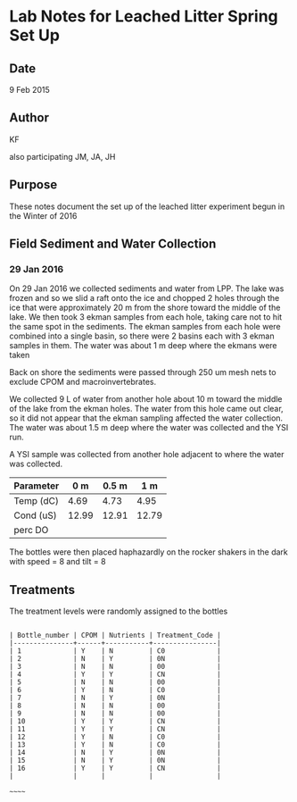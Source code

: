 # Lab Notes for Leached Litter Spring Set Up 

## Date

9 Feb 2015

## Author

KF 

also participating JM, JA, JH

## Purpose

These notes document the set up of the leached litter experiment begun in the Winter of 2016

## Field Sediment and Water Collection

### 29 Jan 2016

On 29 Jan 2016 we collected sediments and water from LPP. The lake was frozen and so we slid a raft onto the ice and chopped 2 holes through the ice that were approximately 20 m from the shore toward the middle of the lake. We then took 3 ekman samples from
each hole, taking care not to hit the same spot in the sediments. The ekman samples from each hole were combined into a single basin, so there were 2 basins each with 3 ekman samples in them. The water was about 1 m deep where the ekmans were taken

Back on shore the sediments were passed through 250 um mesh nets to exclude CPOM and macroinvertebrates.

We collected 9 L of water from another hole about 10 m toward the middle of the lake from the ekman holes.  The water from this hole came out clear, so it did not appear that the ekman sampling affected the water collection. The water was about 1.5 m deep where the water was collected and the YSI run.

A YSI sample was collected from another hole adjacent to where the water was collected.

| Parameter |  0 m  | 0.5 m | 1 m   |
| --------- | ----- | ----- | ----  |
| Temp (dC) | 4.69  | 4.73  | 4.95  |
| Cond (uS) | 12.99 | 12.91 | 12.79 |
| perc DO   | 




The bottles were then placed haphazardly on the rocker shakers in the dark with speed = 8 and tilt = 8

## Treatments

The treatment levels were randomly assigned to the bottles

~~~~~

| Bottle_number | CPOM | Nutrients | Treatment_Code |
|---------------+------+-----------+----------------|
| 1             | Y    | N         | C0             |
| 2             | N    | Y         | 0N             |
| 3             | N    | N         | 00             |
| 4             | Y    | Y         | CN             |
| 5             | N    | N         | 00             |
| 6             | Y    | N         | C0             |
| 7             | N    | Y         | 0N             |
| 8             | N    | N         | 00             |
| 9             | N    | N         | 00             |
| 10            | Y    | Y         | CN             |
| 11            | Y    | Y         | CN             |
| 12            | Y    | N         | C0             |
| 13            | Y    | N         | C0             |
| 14            | N    | Y         | 0N             |
| 15            | N    | Y         | 0N             |
| 16            | Y    | Y         | CN             |
|               |      |           |                |

~~~~

